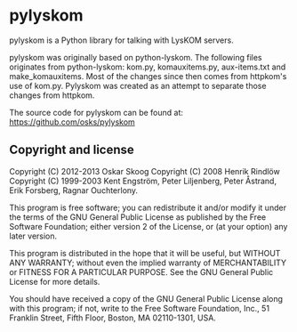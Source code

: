 
pylyskom
========

pylyskom is a Python library for talking with LysKOM servers.

pylyskom was originally based on python-lyskom. The following files
originates from python-lyskom: kom.py, komauxitems.py, aux-items.txt
and make_komauxitems. Most of the changes since then comes from
httpkom's use of kom.py. Pylyskom was created as an attempt to
separate those changes from httpkom.

The source code for pylyskom can be found at:
https://github.com/osks/pylyskom


Copyright and license
---------------------

Copyright (C) 2012-2013 Oskar Skoog
Copyright (C) 2008 Henrik Rindlöw
Copyright (C) 1999-2003 Kent Engström, Peter Liljenberg, 
                        Peter Åstrand, Erik Forsberg,
                        Ragnar Ouchterlony.

This program is free software; you can redistribute it and/or
modify it under the terms of the GNU General Public License
as published by the Free Software Foundation; either version 2
of the License, or (at your option) any later version.

This program is distributed in the hope that it will be useful,
but WITHOUT ANY WARRANTY; without even the implied warranty of
MERCHANTABILITY or FITNESS FOR A PARTICULAR PURPOSE.  See the
GNU General Public License for more details.

You should have received a copy of the GNU General Public License
along with this program; if not, write to the Free Software
Foundation, Inc., 51 Franklin Street, Fifth Floor, Boston,
MA  02110-1301, USA.
